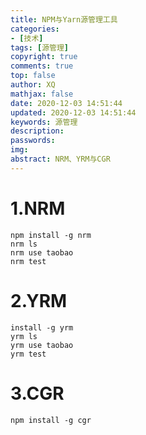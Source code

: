 ```yaml
---
title: NPM与Yarn源管理工具
categories: 
- [技术]
tags: [源管理]
copyright: true
comments: true
top: false
author: XQ
mathjax: false
date: 2020-12-03 14:51:44
updated: 2020-12-03 14:51:44
keywords: 源管理
description: 
passwords:
img: 
abstract: NRM、YRM与CGR
---
```


# 1.NRM

```
npm install -g nrm
nrm ls
nrm use taobao
nrm test
```


# 2.YRM
```
install -g yrm
yrm ls
yrm use taobao
yrm test
```

# 3.CGR
```
npm install -g cgr
```